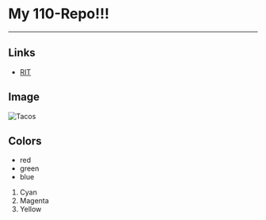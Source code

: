 # My 110-Repo!!!

---

## Links
- [RIT](https://www.rit.edu/)

## Image
![Tacos](https://www.onceuponachef.com/images/2023/08/Beef-Tacos.jpg)

## Colors

- red
- green
- blue

1. Cyan
2. Magenta
3. Yellow


